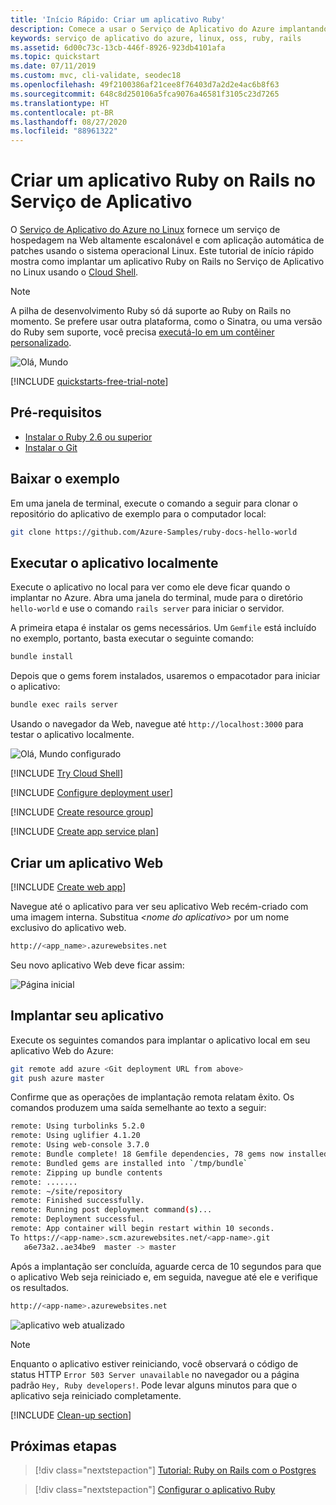 ```yaml
---
title: 'Início Rápido: Criar um aplicativo Ruby'
description: Comece a usar o Serviço de Aplicativo do Azure implantando seu primeiro aplicativo Ruby em um contêiner do Linux no Serviço de Aplicativo.
keywords: serviço de aplicativo do azure, linux, oss, ruby, rails
ms.assetid: 6d00c73c-13cb-446f-8926-923db4101afa
ms.topic: quickstart
ms.date: 07/11/2019
ms.custom: mvc, cli-validate, seodec18
ms.openlocfilehash: 49f2100386af21cee8f76403d7a2d2e4ac6b8f63
ms.sourcegitcommit: 648c8d250106a5fca9076a46581f3105c23d7265
ms.translationtype: HT
ms.contentlocale: pt-BR
ms.lasthandoff: 08/27/2020
ms.locfileid: "88961322"
---
```

# <a name="create-a-ruby-on-rails-app-in-app-service"></a>Criar um aplicativo Ruby on Rails no Serviço de Aplicativo

O [Serviço de Aplicativo do Azure no Linux](overview.md#app-service-on-linux) fornece um serviço de hospedagem na Web altamente escalonável e com aplicação automática de patches usando o sistema operacional Linux. Este tutorial de início rápido mostra como implantar um aplicativo Ruby on Rails no Serviço de Aplicativo no Linux usando o [Cloud Shell](../cloud-shell/overview.md).

> [!NOTE]
> A pilha de desenvolvimento Ruby só dá suporte ao Ruby on Rails no momento. Se prefere usar outra plataforma, como o Sinatra, ou uma versão do Ruby sem suporte, você precisa [executá-lo em um contêiner personalizado](./quickstart-custom-container.md?pivots=platform-linux%3fpivots%3dplatform-linux).

![Olá, Mundo](./media/quickstart-ruby/hello-world-configured.png)

[!INCLUDE [quickstarts-free-trial-note](../../includes/quickstarts-free-trial-note.md)]

## <a name="prerequisites"></a>Pré-requisitos

* <a href="https://www.ruby-lang.org/en/documentation/installation/#rubyinstaller" target="_blank">Instalar o Ruby 2.6 ou superior</a>
* <a href="https://git-scm.com/" target="_blank">Instalar o Git</a>

## <a name="download-the-sample"></a>Baixar o exemplo

Em uma janela de terminal, execute o comando a seguir para clonar o repositório do aplicativo de exemplo para o computador local:

```bash
git clone https://github.com/Azure-Samples/ruby-docs-hello-world
```

## <a name="run-the-application-locally"></a>Executar o aplicativo localmente

Execute o aplicativo no local para ver como ele deve ficar quando o implantar no Azure. Abra uma janela do terminal, mude para o diretório `hello-world` e use o comando `rails server` para iniciar o servidor.

A primeira etapa é instalar os gems necessários. Um `Gemfile` está incluído no exemplo, portanto, basta executar o seguinte comando:

```bash
bundle install
```

Depois que o gems forem instalados, usaremos o empacotador para iniciar o aplicativo:

```bash
bundle exec rails server
```

Usando o navegador da Web, navegue até `http://localhost:3000` para testar o aplicativo localmente.

![Olá, Mundo configurado](./media/quickstart-ruby/hello-world-updated.png)

[!INCLUDE [Try Cloud Shell](../../includes/cloud-shell-try-it.md)]

[!INCLUDE [Configure deployment user](../../includes/configure-deployment-user.md)]

[!INCLUDE [Create resource group](../../includes/app-service-web-create-resource-group-linux.md)]

[!INCLUDE [Create app service plan](../../includes/app-service-web-create-app-service-plan-linux.md)]

## <a name="create-a-web-app"></a>Criar um aplicativo Web

[!INCLUDE [Create web app](../../includes/app-service-web-create-web-app-ruby-linux-no-h.md)] 

Navegue até o aplicativo para ver seu aplicativo Web recém-criado com uma imagem interna. Substitua _&lt;nome do aplicativo>_ por um nome exclusivo do aplicativo web.

```bash
http://<app_name>.azurewebsites.net
```

Seu novo aplicativo Web deve ficar assim:

![Página inicial](./media/quickstart-ruby/splash-page.png)

## <a name="deploy-your-application"></a>Implantar seu aplicativo

Execute os seguintes comandos para implantar o aplicativo local em seu aplicativo Web do Azure:

```bash
git remote add azure <Git deployment URL from above>
git push azure master
```

Confirme que as operações de implantação remota relatam êxito. Os comandos produzem uma saída semelhante ao texto a seguir:

```bash
remote: Using turbolinks 5.2.0
remote: Using uglifier 4.1.20
remote: Using web-console 3.7.0
remote: Bundle complete! 18 Gemfile dependencies, 78 gems now installed.
remote: Bundled gems are installed into `/tmp/bundle`
remote: Zipping up bundle contents
remote: .......
remote: ~/site/repository
remote: Finished successfully.
remote: Running post deployment command(s)...
remote: Deployment successful.
remote: App container will begin restart within 10 seconds.
To https://<app-name>.scm.azurewebsites.net/<app-name>.git
   a6e73a2..ae34be9  master -> master
```

Após a implantação ser concluída, aguarde cerca de 10 segundos para que o aplicativo Web seja reiniciado e, em seguida, navegue até ele e verifique os resultados.

```bash
http://<app-name>.azurewebsites.net
```

![aplicativo web atualizado](./media/quickstart-ruby/hello-world-configured.png)

> [!NOTE]
> Enquanto o aplicativo estiver reiniciando, você observará o código de status HTTP `Error 503 Server unavailable` no navegador ou a página padrão `Hey, Ruby developers!`. Pode levar alguns minutos para que o aplicativo seja reiniciado completamente.
>

[!INCLUDE [Clean-up section](../../includes/cli-script-clean-up.md)]

## <a name="next-steps"></a>Próximas etapas

> [!div class="nextstepaction"]
> [Tutorial: Ruby on Rails com o Postgres](tutorial-ruby-postgres-app.md)

> [!div class="nextstepaction"]
> [Configurar o aplicativo Ruby](configure-language-ruby.md)